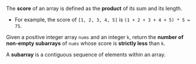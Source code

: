 The **score** of an array is defined as the **product** of its sum and its length.

- For example, the score of `[1, 2, 3, 4, 5]` is `(1 + 2 + 3 + 4 + 5) * 5 = 75`.

Given a positive integer array `nums` and an integer `k`, return the **number of non-empty subarrays** of `nums` whose score is **strictly less** than `k`.

A **subarray** is a contiguous sequence of elements within an array.